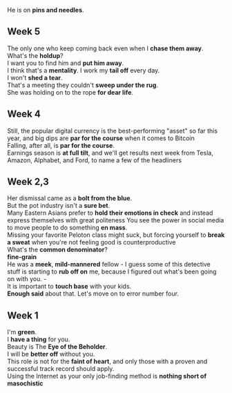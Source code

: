 He is on **pins and needles**.  
## Week 5 

The only one who keep coming back even when I **chase them away**. 
What's the **holdup**?  
I want you to find him and **put him away**.  
I think that's a **mentality**. I work my **tail off** every day.  
I won't **shed a tear**.  
That's a meeting they couldn't **sweep under the rug**.  
She was holding on to the rope **for dear life**.   

## Week 4 
Still, the popular digital currency is the best-performing "asset" so far this year, and big dips are **par for the course** when it comes to Bitcoin  
Falling, after all, is **par for the course**.  
Earnings season is **at full tilt**, and we'll get results next week from Tesla, Amazon, Alphabet, and Ford, to name a few of the headliners  

## Week 2,3

Her dismissal came as a **bolt from the blue**.  
But the pot industry isn't a **sure bet**.  
Many Eastern Asians prefer to **hold their emotions in check** and instead express themselves with great politeness
You see the power in social media to move people to do something **en mass**.  
Missing your favorite Peloton class might suck, but forcing yourself to **break a sweat** when you're not feeling good is counterproductive  
What's the **common denominator**?  
**fine-grain**  
He was a **meek**, **mild-mannered** fellow - 
I guess some of this detective stuff is starting to **rub off on** me, because I figured out what's been going on with you. -  
It is important to **touch base** with your kids.  
**Enough said** about that. Let's move on to error number four.  

## Week 1

I'm **green**.  
I **have a thing** for you.  
Beauty is The **Eye of the Beholder**.  
I will be **better off** without you.  
This role is not for the **faint of heart**, and only those with a proven and successful track record should apply.  
Using the Internet as your only job-finding method is **nothing short of** **masochistic**  

